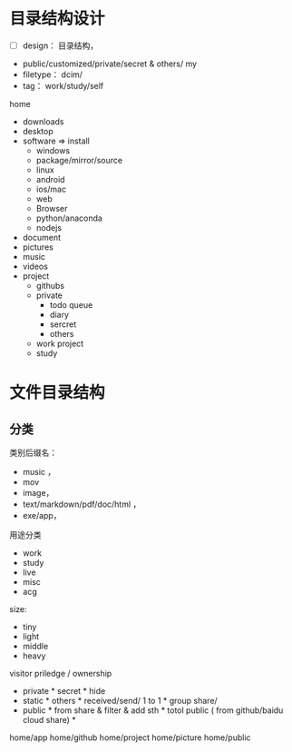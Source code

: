 # 目录结构设计    


- [ ] design： 目录结构，

* public/customized/private/secret & others/ my
* filetype： dcim/
* tag： work/study/self


home


* downloads
* desktop
* software => install
    * windows
    * package/mirror/source
    * linux
    * android
    * ios/mac
    * web
    * Browser
    * python/anaconda
    * nodejs
* document
* pictures
* music
* videos
* project
    * githubs
    * private
        * todo queue
        * diary
        * sercret
        * others
    * work project
    * study 


# 文件目录结构



## 分类

类别后缀名：
* music ， 
* mov
* image， 
* text/markdown/pdf/doc/html ，
* exe/app，

用途分类
* work
* study
* live
* misc
* acg

size:
* tiny
* light
* middle
* heavy 

visitor priledge / ownership
* private
        * secret
        * hide
* static
        * others 
        * received/send/ 1 to 1
        * group share/
* public
        * from share & filter & add sth
        * totol public ( from github/baidu cloud share)
        *

home/app 
home/github
home/project
home/picture
home/public

